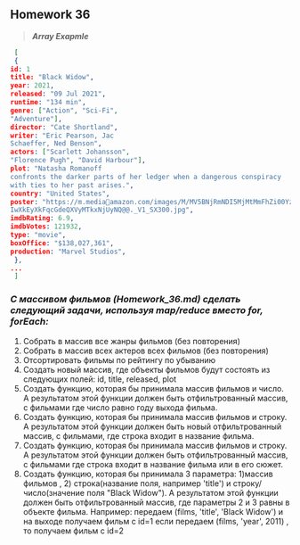 ## Homework 36

> **_Array Exapmle_**

```json
 [
 {
id: 1
title: "Black Widow",
year: 2021,
released: "09 Jul 2021",
runtime: "134 min",
genre: ["Action", "Sci-Fi",
"Adventure"],
director: "Cate Shortland",
writer: "Eric Pearson, Jac
Schaeffer, Ned Benson",
actors: ["Scarlett Johansson",
"Florence Pugh", "David Harbour"],
plot: "Natasha Romanoff
confronts the darker parts of her ledger when a dangerous conspiracy
with ties to her past arises.",
country: "United States",
poster: "https://m.mediaamazon.com/images/M/MV5BNjRmNDI5MjMtMmFhZi00YzcwLWI4ZGItMGI2MjI0N2Q3Ym
IwXkEyXkFqcGdeQXVyMTkxNjUyNQ@@._V1_SX300.jpg",
imdbRating: 6.9,
imdbVotes: 121932,
type: "movie",
boxOffice: "$138,027,361",
production: "Marvel Studios",
 },
...
 ]
```

### **_C массивом фильмов (Homework_36.md) сделать следующий задачи, используя map/reduce вместо for, forEach:_**

1. Собрать в массив все жанры фильмов (без повторения)
2. Собрать в массив всех актеров всех фильмов (без
   повторения)
3. Отсортировать фильмы по рейтингу по убыванию
4. Создать новый массив, где объекты фильмов будут состоять
   из следующих полей:
   id, title, released, plot
5. Создать функцию, которая бы принимала массив фильмов и
   число. А результатом этой функции должен быть
   отфильтрованный массив, с фильмами где число равно году
   выхода фильма.
6. Создать функцию, которая бы принимала массив фильмов и
   строку. А результатом этой функции должен быть новый
   отфильтрованный массив, с фильмами, где строка входит в
   название фильма.
7. Создать функцию, которая бы принимала массив фильмов и
   строку. А результатом этой функции должен быть
   отфильтрованный массив, с фильмами где строка входит в
   название фильма или в его сюжет.
8. Создать функцию, которая бы принимала 3 параметра:
   1)массив фильмов , 2) строка(название поля, например 'title') и
   строку/число(значение поля "Black Widow"). А результатом
   этой функции должен быть отфильтрованный массив, где
   параметры 2 и 3 равны в объекте фильма. Например:
   передаем (films, 'title', 'Black Widow') и на выходе получаем
   фильм с id=1 если передаем (films, 'year', 2011) , то получаем
   фильм с id=2
